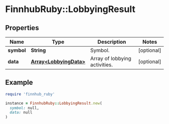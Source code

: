 # FinnhubRuby::LobbyingResult

## Properties

| Name | Type | Description | Notes |
| ---- | ---- | ----------- | ----- |
| **symbol** | **String** | Symbol. | [optional] |
| **data** | [**Array&lt;LobbyingData&gt;**](LobbyingData.md) | Array of lobbying activities. | [optional] |

## Example

```ruby
require 'finnhub_ruby'

instance = FinnhubRuby::LobbyingResult.new(
  symbol: null,
  data: null
)
```

